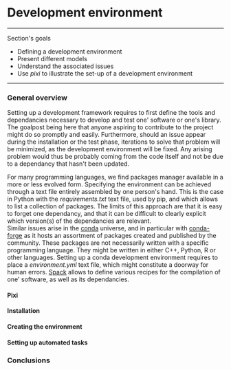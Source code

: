 # Development environment

---
Section's goals
- Defining a development environment
- Present different models
- Understand the associated issues
- Use *pixi* to illustrate the set-up of a development environment
---

### General overview
Setting up a development framework requires to first define the tools and 
dependancies necessary to develop and test one' software or one's library. The 
goalpost being here that anyone aspiring to contribute to the project might do 
so promptly and easily. Furthermore, should an issue appear during the 
installation or the test phase, iterations to solve that problem will be 
minimized, as the development environment will be fixed. Any arising problem 
would thus be probably coming from the code itself and not be due to a 
dependancy that hasn't been updated.  

For many programming languages, we find packages manager available in a more 
or less evolved form. Specifying the environment can be achieved through a 
text file entirely assembled by one person's hand. This is the case in Python 
with the *requirements.txt* text file, used by pip, and which allows to list 
a collection of packages. The limits of this approach are that it is easy to 
forget one dependancy, and that it can be difficult to clearly explicit which 
version(s) of the dependancies are relevant.  
Similar issues arise in the [conda](https://docs.conda.io/) universe, and in 
particular with [conda-forge](https://conda-forge.org/) as it hosts an 
assortment of packages created and published by the community. These packages 
are not necessarily written with a specific programming language. They might 
be written in either C++, Python, R or other languages. Setting up a conda 
development environment requires to place a *environment.yml* text file, 
which might constitute a doorway for human errors. 
[Spack](https://github.com/spack/spack) allows to define various recipes for 
the compilation of one' software, as well as its dependancies. 

#### Pixi
#### Installation
#### Creating the environment
#### Setting up automated tasks
### Conclusions
